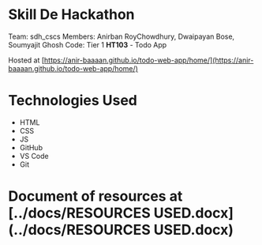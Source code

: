 # Skill De Hackathon
Team: sdh_cscs
Members: Anirban RoyChowdhury, Dwaipayan Bose, Soumyajit Ghosh
Code: Tier 1 **HT103** - Todo App

Hosted at [https://anir-baaaan.github.io/todo-web-app/home/](https://anir-baaaan.github.io/todo-web-app/home/)

# Technologies Used
* HTML
* CSS
* JS
* GitHub
* VS Code
* Git

# Document of resources at [../docs/RESOURCES USED.docx](../docs/RESOURCES USED.docx)
